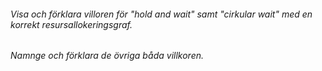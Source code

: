 ###### Visa och förklara villoren för "hold and wait" samt "cirkular wait" med en korrekt resursallokeringsgraf.


###### Namnge och förklara de övriga båda villkoren.
